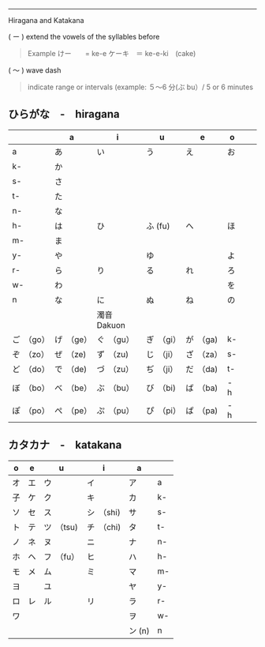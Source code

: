 
---

Hiragana and Katakana

( ー ) extend the vowels of the syllables before

> Example けー　　= ke-e ケーキ　＝ ke-e-ki　(cake)

( ～ ) wave dash

> indicate range or intervals (example: ５～6 分(ぶ bu）/ 5 or 6 minutes

## ひらがな　-　hiragana


|  | a | i | u | e | o |  |  |
| ---- | ---- | ---- | ---- | ---- | ---- | ---- | ---- |
| a | あ | い | う | え | お |  |  |
| k- | か |  |  |  |  |  |  |
| s- | さ |  |  |  |  |  |  |
| t- | た |  |  |  |  |  |  |
| n- | な |  |  |  |  |  |  |
| h- | は | ひ | ふ (fu) | へ | ほ |  |  |
| m- | ま |  |  |  |  |  |  |
| y- | や |  | ゆ |  | よ |  |  |
| r- | ら | り | る | れ | ろ |  |  |
| w- | わ |  |  |  | を |  |  |
| n | な | に | ぬ | ね | の |  |  |
|  |  | 濁音Dakuon |  |  |  |  |  |
| ご　（go） | げ　（ge） | ぐ　（gu） | ぎ　（gi） | が　（ga) | k- |  |  |
| ぞ　（zo） | ぜ　（ze) | ず　（zu) | じ　（ji） | ざ　（za） | s- |  |  |
| ど　（do） | で　（de) | づ　（zu） | ぢ　（ji） | だ　（da) | t- |  |  |
| ぼ　（bo） | べ　（be） | ぶ　（bu） | び　（bi) | ば　（ba) | -h |  |  |
| ぽ　（po） | ぺ　（pe） | ぷ　（pu） | ぴ　（pi） | ぱ　（pa) | -h |  |  |

## カタカナ　-　katakana

|o|e|u|i|a||
|---|---|---|---|---|---|
|オ|エ|ウ|イ|ア|a|
|子|ケ|ク|キ|カ|k-|
|ソ|セ|ス|シ　（shi)|サ|s-|
|ト|テ|ツ　（tsu)|チ　（chi)|タ|t-|
|ノ|ネ|ヌ|ニ|ナ|n-|
|ホ|ヘ|フ　（fu）|ヒ|ハ|h-|
|モ|メ|ム|ミ|マ|m-|
|ヨ||ユ||ヤ|y-|
|ロ|レ|ル|リ|ラ|r-|
|ワ||||ヲ|w-|
|||||ン (n)|n|